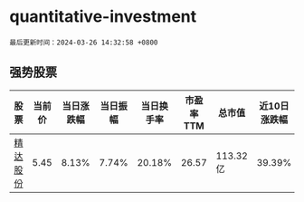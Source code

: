 # quantitative-investment

`最后更新时间：2024-03-26 14:32:58 +0800`

## 强势股票

|股票|当前价|当日涨跌幅|当日振幅|当日换手率|市盈率TTM|总市值|近10日涨跌幅|
|----|----|----|----|----|----|----|----|
|[精达股份](https://xueqiu.com/S/SH600577)|5.45|8.13%|7.74%|20.18%|26.57|113.32亿|39.39%|
